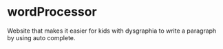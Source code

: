 # wordProcessor
Website that makes it easier for kids with dysgraphia to write a paragraph by using auto complete. 
